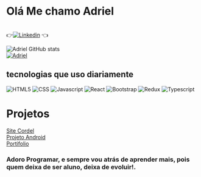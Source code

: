 # Olá Me chamo Adriel
<br>
👉<a href="https://www.linkedin.com/in/adriel-maximus-920bab17b/"><img src="https://img.shields.io/badge/LinkedIn-0077B5?style=for-the-badge&logo=linkedin&logoColor=white" alt="Linkedin"></a> 👈

![Adriel GitHub stats](https://github-readme-stats.vercel.app/api?username=AdrielMaximus&show_icons=true&theme=radical) <br>
[![Adriel](https://github-readme-stats.vercel.app/api/top-langs/?username=AdrielMaximus&layout=compact)](https://github.com/anuraghazra/github-readme-stats)

## tecnologias que uso diariamente

 <div style="display: inline-block">
    <img src="https://img.shields.io/badge/HTML5-E34F26?style=for-the-badge&logo=html5&logoColor=white" alt="HTML5">
 </div>

 <div style="display: inline-block">
    <img src="https://img.shields.io/badge/CSS-239120?&style=for-the-badge&logo=css3&logoColor=white" alt="CSS">
 </div>

 <div style="display: inline-block">
    <img src="https://img.shields.io/badge/JavaScript-F7DF1E?style=for-the-badge&logo=javascript&logoColor=black" alt="Javascript">
 </div>

 <div style="display: inline-block">
    <img src="https://img.shields.io/badge/React-20232A?style=for-the-badge&logo=react&logoColor=61DAFB" alt="React">
 </div>

 <div style="display: inline-block">
    <img src="https://img.shields.io/badge/Bootstrap-563D7C?style=for-the-badge&logo=bootstrap&logoColor=white" alt="Bootstrap">
 </div>

 <div style="display: inline-block">
    <img src="https://img.shields.io/badge/Redux-593D88?style=for-the-badge&logo=redux&logoColor=white" alt="Redux">
 </div>

 <div style="display: inline-block">
    <img src="https://img.shields.io/badge/TypeScript-007ACC?style=for-the-badge&logo=typescript&logoColor=white" alt="Typescript">
 </div>
 
 # Projetos
 
 <a href="https://adrielmaximus.github.io/Site-Cordel/">Site Cordel</a> <br>
<a href="https://adrielmaximus.github.io/Site-android/">Projeto Android</a> <br>
<a href="https://adrielmaximus.github.io/Portifolio-oficial/">Portifolio</a> <br>

### Adoro Programar, e sempre vou atrás de aprender mais, pois quem deixa de ser aluno, deixa de evoluir!.

